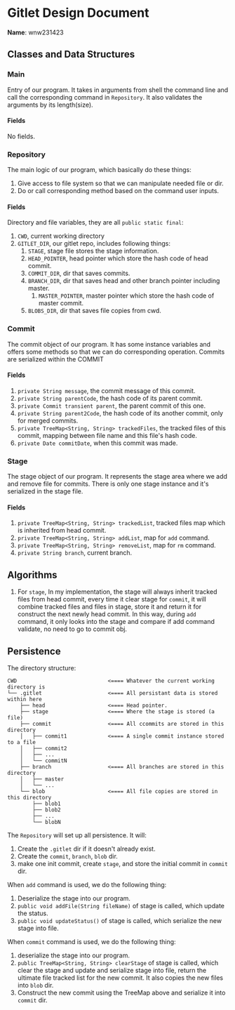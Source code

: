 # Gitlet Design Document

**Name**: wnw231423

## Classes and Data Structures

### Main
Entry of our program. It takes in arguments from shell the command line 
and call the corresponding command in `Repository`. It also validates the
arguments by its length(size).

#### Fields
No fields.


### Repository
The main logic of our program, which basically do these things:
1. Give access to file system so that we can manipulate needed file or dir.
2. Do or call corresponding method based on the command user inputs.

#### Fields
Directory and file variables, they are all `public static final`:
   1. `CWD`, current working directory
   2. `GITLET_DIR`, our gitlet repo, includes following things:
      1. `STAGE`, stage file stores the stage information.
      2. `HEAD_POINTER`, head pointer which store the hash code of head commit.
      3. `COMMIT_DIR`, dir that saves commits.
      4. `BRANCH_DIR`, dir that saves head and other branch pointer including master.
         1. `MASTER_POINTER`, master pointer which store the hash code of master commit.
      5. `BLOBS_DIR`, dir that saves file copies from cwd.


### Commit
The commit object of our program. It has some instance variables and offers
some methods so that we can do corresponding operation. Commits are serialized within
the COMMIT

#### Fields
1. `private String message`, the commit message of this commit.
2. `private String parentCode`, the hash code of its parent commit.
3. `private Commit transient parent`, the parent commit of this one.
4. `private String parent2Code`, the hash code of its another commit, only for merged commits.
5. `private TreeMap<String, String> trackedFiles`, the tracked files of this commit, mapping
    between file name and this file's hash code.
6. `private Date commitDate`, when this commit was made.

### Stage
The stage object of our program. It represents the stage area where we add and remove file for
commits. There is only one stage instance and it's serialized in the stage file.

#### Fields
1. `private TreeMap<String, String> trackedList`, tracked files map which is inherited from head commit.
2. `private TreeMap<String, String> addList`, map for `add` command.
3. `private TreeMap<String, String> removeList`, map for `rm` command.
4. `private String branch`, current branch.



## Algorithms
1. For `stage`, In my implementation, the stage will always inherit tracked files from head commit,
   every time it clear stage for `commit`, it will combine tracked files and files in stage,
   store it and return it for construct the next newly head commit. In this way, during `add` command,
   it only looks into the stage and compare if add command validate, no need to go to commit obj.



## Persistence
The directory structure:
```
CWD                             <==== Whatever the current working directory is
└── .gitlet                     <==== All persistant data is stored within here
    ├── head                    <==== Head pointer.
    ├── stage                   <==== Where the stage is stored (a file)
    ├── commit                  <==== All ccommits are stored in this directory
    │   ├── commit1             <==== A single commit instance stored to a file
    │   ├── commit2
    │   ├── ...
    │   └── commitN
    ├── branch                  <==== All branches are stored in this directory 
    │   ├── master
    │   └── ...
    └── blob                    <==== All file copies are stored in this directory
        ├── blob1 
        ├── blob2
        ├── ...
        └── blobN
```
The `Repository` will set up all persistence. It will:
1. Create the `.gitlet` dir if it doesn't already exist.
2. Create the `commit`, `branch`, `blob` dir.
3. make one init commit, create `stage`, and store the initial commit in `commit` dir.

When `add` command is used, we do the following thing:
1. Deserialize the stage into our program.
2. `public void addFile(String fileName)` of stage is called, which update the status.
3. `public void updateStatus()` of stage is called, which serialize the new stage into file.

When `commit` command is used, we do the following thing:
1. deserialize the stage into our program.
2. `public TreeMap<String, String> clearStage` of stage is called, which clear the stage and
   update and serialize stage into file, return the ultimate file tracked list for the new commit.
   It also copies the new files into `blob` dir.
3. Construct the new commit using the TreeMap above and serialize it into `commit` dir.
